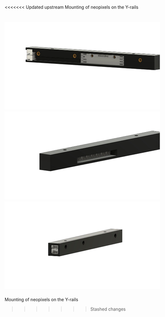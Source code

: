 <<<<<<< Updated upstream
Mounting of neopixels on the Y-rails

![Image 1](Images/1.jpg)
![Image 2](Images/2.jpg)
![Image 3](Images/3.jpg)
=======
Mounting of neopixels on the Y-rails
>>>>>>> Stashed changes
